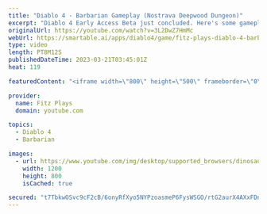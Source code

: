```yaml
---
title: "Diablo 4 - Barbarian Gameplay (Nostrava Deepwood Dungeon)"
excerpt: "Diablo 4 Early Access Beta just concluded. Here's some gameplay footage of my Barbarian completing the dungeon Nostrava ..."
originalUrl: https://youtube.com/watch?v=3L2DwZ7HmMc
webUrl: https://smartable.ai/apps/diablo4/game/fitz-plays-diablo-4-barbarian-gameplay-nostrava-deepwood-dungeon/
type: video
length: PT8M12S
publishedDateTime: 2023-03-21T03:45:01Z
heat: 119

featuredContent: "<iframe width=\"800\" height=\"500\" frameborder=\"0\" src=\"https://www.youtube.com/embed/3L2DwZ7HmMc\" allow=\"accelerometer; autoplay; encrypted-media; gyroscope; picture-in-picture\" allowfullscreen></iframe>"

provider:
  name: Fitz Plays
  domain: youtube.com

topics:
  - Diablo 4
  - Barbarian

images:
  - url: https://www.youtube.com/img/desktop/supported_browsers/dinosaur.png
    width: 1200
    height: 800
    isCached: true

secured: "t7TbkwOSvc9cF2cB/6onyRfXyo5NYPzoasmeP6FysWSGO/rtG2aurX4AXxFDntwSD4d/M89U3w9Xos/rZkyU7M465iQL4hQdbOZH7dncVulxgipIYUyOpR+ToiW+pN3ZXqPbGobyN/vevNoh7oknjIBXJ/EkMBov78cuSjgsM0qCl0uGtE+EVF5pQBGGKMajJHy79G4rxDgWMlqMl25sWhx4G3VsQ0aIhgv0bnfEi5pwTLtPPMz88ls57K19i/FU2dvgxIsGWNhtv5fbLQwpQDfd/DhB1X0SDkMlJ7q2ZP9kddL2y4BEiqdvHpiVl8iooIx9jVceS58t9VKmF3aWW1KqKV0KGSNas77ehXzc9VGda/XwceInxCLtEBsaLOWyZPg9k/kCT58OVJZMJa7AEns8rvE6PzluhCn/2aum7oM=;n6V0uYy8/Ph0Zv/5AJ9PHA=="
---
```


